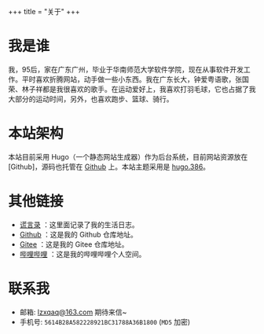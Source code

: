 +++
title = "关于"
+++

# 我是谁
我，95后，家在广东广州，毕业于华南师范大学软件学院，现在从事软件开发工作。平时喜欢折腾网站，动手做一些小东西。我在广东长大，钟爱粤语歌，张国荣、林子祥都是我很喜欢的歌手。在运动爱好上，我喜欢打羽毛球，它也占据了我大部分的运动时间，另外，也喜欢跑步、篮球、骑行。

# 本站架构
本站目前采用 Hugo（一个静态网站生成器）作为后台系统，目前网站资源放在 [Github]，源码也托管在 [Github](https://github.com/lzxqaq/blog_source.git) 上。本站主题采用是 [hugo.386](https://themes.gohugo.io/hugo.386/)。

# 其他链接
* [谎言录](http://lzxqaq.top) ：这里面记录了我的生活日志。
* [Github](https://github.com/lzxqaq) ：这是我的 Github 仓库地址。
* [Gitee](https://gitee.com/lzxqaq) ：这是我的 Gitee 仓库地址。
* [哔哩哔哩](https://space.bilibili.com/404289432) ：这是我的哔哩哔哩个人空间。


# 联系我
[//]: # (微信号： BaiGei-Wan，本人不常用微信，不一定能及时回复消息。)
* 邮箱: [lzxqaq@163.com](mailto:lzxqaq@163.com)  期待来信~
* 手机号: `5614B28A582228921BC31788A36B1800` (`MD5` 加密)
